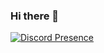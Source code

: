 ### Hi there 👋

<!--
**LycRicks/LycRicks** is a ✨ _special_ ✨ repository because its `README.md` (this file) appears on your GitHub profile.

Here are some ideas to get you started:

- 🔭 I’m currently working on ...
- 🌱 I’m currently learning ...
- 👯 I’m looking to collaborate on ...
- 🤔 I’m looking for help with ...
- 💬 Ask me about ...
- 📫 How to reach me: ...
- 😄 Pronouns: ...
- ⚡ Fun fact: ...
-->


[![Discord Presence](https://lanyard-profile-readme.vercel.app/api/446756823614357505?hideDiscrim=true)](https://discord.com/users/446756823614357505)

